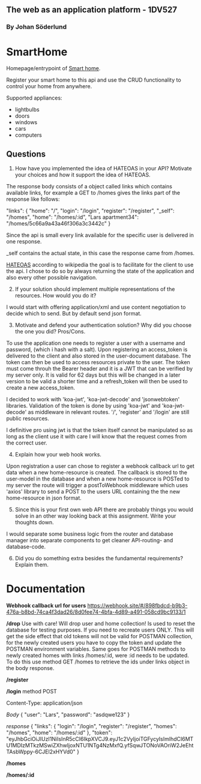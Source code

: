## The web as an application platform - 1DV527

### By Johan Söderlund

# SmartHome
Homepage/entrypoint of [Smart home](https://13.53.201.101/smarthome/).

Register your smart home to this api and use the CRUD functionality to control your home from anywhere.

Supported appliances:
* lightbulbs
* doors
* windows
* cars
* computers

## Questions

1. How have you implemented the idea of HATEOAS in your API? Motivate your choices and how it support the idea of HATEOAS.

The response body consists of a object called links which contains available links, for example a GET to /homes gives the links part of the response like follows:

"links": {
        "home": "/",
        "login": "/login",
        "register": "/register",
        "_self": "/homes",
        "home": "/homes/:id",
        "Lars apartment34": "/homes/5c66a9a43a46f306a3c3442c"
    }

Since the api is small every link available for the specific user is delivered in one response.

_self contains the actual state, in this case the response came from /homes.

[HATEOAS](https://en.wikipedia.org/wiki/HATEOAS) according to wikipedia the goal is to facilitate for the client to use the api. I chose to do so by always returning the state of the application and also every other possible navigation.

2. If your solution should implement multiple representations of the resources. How would you do it?

I would start with offering application/xml and use content negotiation to decide which to send. But by default send json format.

3. Motivate and defend your authentication solution? Why did you choose the one you did? Pros/Cons.

To use the application one needs to register a user with a username and password, (which i hash with a salt). Upon registering an access_token is delivered to the client and also stored in the user-document database. The token can then be used to access resources private to the user. The token must come throuh the Bearer header and it is a JWT that can be verified by my server only. It is valid for 62 days but this will be changed in a later version to be valid a shorter time and a refresh_token will then be used to create a new access_token. 

I decided to work with 'koa-jwt', 'koa-jwt-decode' and 'jsonwebtoken' libraries. Validation of the token is done by using 'koa-jwt' and 'koa-jwt-decode' as middleware in relevant routes. '/', 'register' and '/login' are still public resources.

I definitive pro using jwt is that the token itself cannot be manipulated so as long as the client use it with care I will know that the request comes from the correct user.

4. Explain how your web hook works.

Upon registration a user can chose to register a webhook callback url to get data when a new home-resource is created. The callback is stored to the user-model in the database and when a new home-resource is POSTed to my server the route will trigger a postToWebhook middleware which uses 'axios' library to send a POST to the users URL containing the the new home-resource in json format.

5. Since this is your first own web API there are probably things you would solve in an other way looking back at this assignment. Write your thoughts down.

I would separate some business logic from the router and database manager into separate components to get cleaner API-routing- and database-code.

6. Did you do something extra besides the fundamental requirements? Explain them.


# Documentation

**Webhook callback url for users**
https://webhook.site/#/898fbdcd-b9b3-476a-b8bd-74ca4f3dad26/8d0fee74-4bfa-4d89-a491-058cd9bc9133/1

**/drop**
Use with care! Will drop user and home collection! Is used to reset the database for testing purposes. If you need to recreate users ONLY. This will get the side effect that old tokens will not be valid for POSTMAN collection, for the newly created users you have to copy the token and update the POSTMAN environment variables. Same goes for POSTMAN methods to newly created homes with links /homes/:id, were :id needs to be updated. To do this use method GET /homes to retrieve the ids under links object in the body response.

**/register**

**/login**
method POST

Content-Type: application/json

*Body*
{
    "user": "Lars",
    "password": "asdqwe123"
}

*response*
{
    "links": {
        "login": "/login",
        "register": "/register",
        "homes": "/homes",
        "home": "/homes/:id"
    },
    "token": "eyJhbGciOiJIUzI1NiIsInR5cCI6IkpXVCJ9.eyJ1c2VyIjoiTGFycyIsImlhdCI6MTU1MDIzMTkzMSwiZXhwIjoxNTU1NTg4NzMxfQ.yfSqwJTONoVAOriW2JeEhtTAsbWppy-6CJEl2xHYVd0"
}

**/homes**

**/homes/:id**

